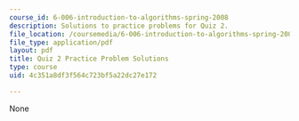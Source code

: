 ```yaml
---
course_id: 6-006-introduction-to-algorithms-spring-2008
description: Solutions to practice problems for Quiz 2.
file_location: /coursemedia/6-006-introduction-to-algorithms-spring-2008/4c351a8df3f564c723bf5a22dc27e172_solutions2.pdf
file_type: application/pdf
layout: pdf
title: Quiz 2 Practice Problem Solutions
type: course
uid: 4c351a8df3f564c723bf5a22dc27e172

---
```

None